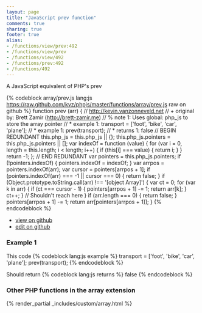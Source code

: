 ```yaml
---
layout: page
title: "JavaScript prev function"
comments: true
sharing: true
footer: true
alias:
- /functions/view/prev:492
- /functions/view/prev
- /functions/view/492
- /functions/prev:492
- /functions/492
---
```

<!-- Generated by Rakefile:build -->
A JavaScript equivalent of PHP's prev

{% codeblock array/prev.js lang:js https://raw.github.com/kvz/phpjs/master/functions/array/prev.js raw on github %}
function prev (arr) {
  // http://kevin.vanzonneveld.net
  // +   original by: Brett Zamir (http://brett-zamir.me)
  // %        note 1: Uses global: php_js to store the array pointer
  // *     example 1: transport = ['foot', 'bike', 'car', 'plane'];
  // *     example 1: prev(transport);
  // *     returns 1: false
  // BEGIN REDUNDANT
  this.php_js = this.php_js || {};
  this.php_js.pointers = this.php_js.pointers || [];
  var indexOf = function (value) {
    for (var i = 0, length = this.length; i < length; i++) {
      if (this[i] === value) {
        return i;
      }
    }
    return -1;
  };
  // END REDUNDANT
  var pointers = this.php_js.pointers;
  if (!pointers.indexOf) {
    pointers.indexOf = indexOf;
  }
  var arrpos = pointers.indexOf(arr);
  var cursor = pointers[arrpos + 1];
  if (pointers.indexOf(arr) === -1 || cursor === 0) {
    return false;
  }
  if (Object.prototype.toString.call(arr) !== '[object Array]') {
    var ct = 0;
    for (var k in arr) {
      if (ct === cursor - 1) {
        pointers[arrpos + 1] -= 1;
        return arr[k];
      }
      ct++;
    }
    // Shouldn't reach here
  }
  if (arr.length === 0) {
    return false;
  }
  pointers[arrpos + 1] -= 1;
  return arr[pointers[arrpos + 1]];
}
{% endcodeblock %}

 - [view on github](https://github.com/kvz/phpjs/blob/master/functions/array/prev.js)
 - [edit on github](https://github.com/kvz/phpjs/edit/master/functions/array/prev.js)

### Example 1
This code
{% codeblock lang:js example %}
transport = ['foot', 'bike', 'car', 'plane'];
prev(transport);
{% endcodeblock %}

Should return
{% codeblock lang:js returns %}
false
{% endcodeblock %}


### Other PHP functions in the array extension
{% render_partial _includes/custom/array.html %}
